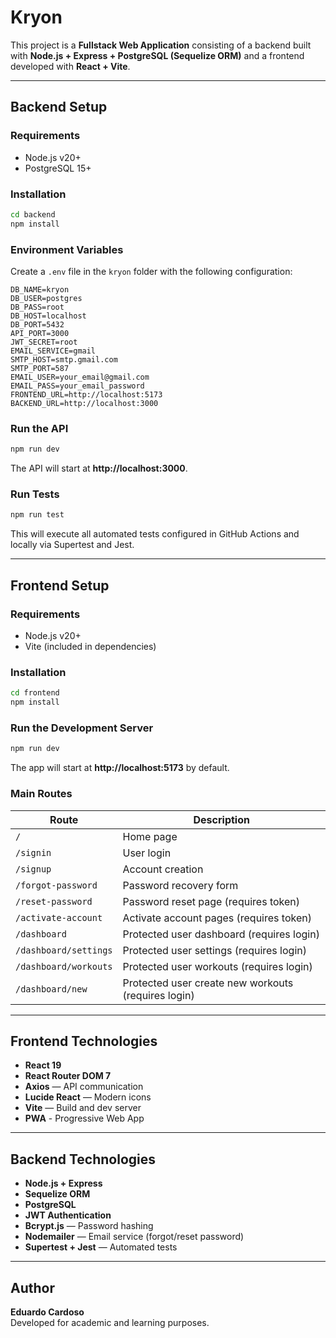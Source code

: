 # Kryon

This project is a **Fullstack Web Application** consisting of a backend built with **Node.js + Express + PostgreSQL (Sequelize ORM)** and a frontend developed with **React + Vite**.

---

## Backend Setup

### Requirements

- Node.js v20+
- PostgreSQL 15+

### Installation

```bash
cd backend
npm install
```

### Environment Variables

Create a `.env` file in the `kryon` folder with the following configuration:

```env
DB_NAME=kryon
DB_USER=postgres
DB_PASS=root
DB_HOST=localhost
DB_PORT=5432
API_PORT=3000
JWT_SECRET=root
EMAIL_SERVICE=gmail
SMTP_HOST=smtp.gmail.com
SMTP_PORT=587
EMAIL_USER=your_email@gmail.com
EMAIL_PASS=your_email_password
FRONTEND_URL=http://localhost:5173
BACKEND_URL=http://localhost:3000
```

### Run the API

```bash
npm run dev
```
The API will start at **http://localhost:3000**.

### Run Tests

```bash
npm run test
```
This will execute all automated tests configured in GitHub Actions and locally via Supertest and Jest.

---

## Frontend Setup

### Requirements

- Node.js v20+
- Vite (included in dependencies)

### Installation

```bash
cd frontend
npm install
```

### Run the Development Server

```bash
npm run dev
```
The app will start at **http://localhost:5173** by default.

### Main Routes

| Route | Description |
|--------|-------------|
| `/` | Home page |
| `/signin` | User login |
| `/signup` | Account creation |
| `/forgot-password` | Password recovery form |
| `/reset-password` | Password reset page (requires token)|
|`/activate-account` | Activate account pages (requires token) |
| `/dashboard` | Protected user dashboard (requires login) |
| `/dashboard/settings` | Protected user settings (requires login) |
| `/dashboard/workouts` | Protected user workouts (requires login) |
|`/dashboard/new` | Protected user create new workouts (requires login) |


---

## Frontend Technologies

- **React 19**
- **React Router DOM 7**
- **Axios** — API communication
- **Lucide React** — Modern icons
- **Vite** — Build and dev server
- **PWA** - Progressive Web App

---

## Backend Technologies

- **Node.js + Express**
- **Sequelize ORM**
- **PostgreSQL**
- **JWT Authentication**
- **Bcrypt.js** — Password hashing
- **Nodemailer** — Email service (forgot/reset password)
- **Supertest + Jest** — Automated tests

---

## Author

**Eduardo Cardoso**  
Developed for academic and learning purposes.

